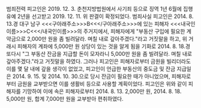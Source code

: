 범죄전력
피고인은 2019. 12. 3. 춘천지방법원에서 사기죄 등으로 징역 1년 6월에 집행유예 2년을 선고받고 2019. 12. 11. 위 판결이 확정되었다.
범죄사실
피고인은 2014. 8. 13.경 대구 남구 <<<구아래주소>>>B<<</구아래주소>>>에 있는 피해자 <<<내국인이름>>>C<<</내국인이름>>>의 주거지에서, 피해자에게 "부동산 구입에 필요한 계약금으로 2,000만 원을 좀 빌려달라. 며칠 내로 갚아주겠다."라고 거짓말을 하고, 위 거래시 피해자의 계좌에 5,000만 원 상당이 있는 것을 알게 됨을 기화로 2014. 8. 18.경 또다시 "그 부동산 잔금을 지급할 돈이 모자라니 5,000만 원을 좀 빌려달라. 며칠 내로 갚아주겠다."라고 거짓말을 하였다.
그러나 피고인은 피해자로부터 금원을 빌리더라도 이를 몇 달 내에 갚을 생각이 없었고, 피고인이 언급한 부동산의 중도금 및 잔금 지급일은 2014. 9. 15. 및 2014. 10. 30.으로 당시 잔금이 필요한 때가 아니었으며, 피해자로부터 금원을 교부받으면 이를 생활비 등으로 사용할 계획이었다.
피고인은 위와 같이 피해자를 기망하여 이에 속은 피해자로부터 2014. 8. 13. 2,000만 원, 2014. 8. 18. 5,000만 원, 합계 7,000만 원을 교부받아 편취하였다.